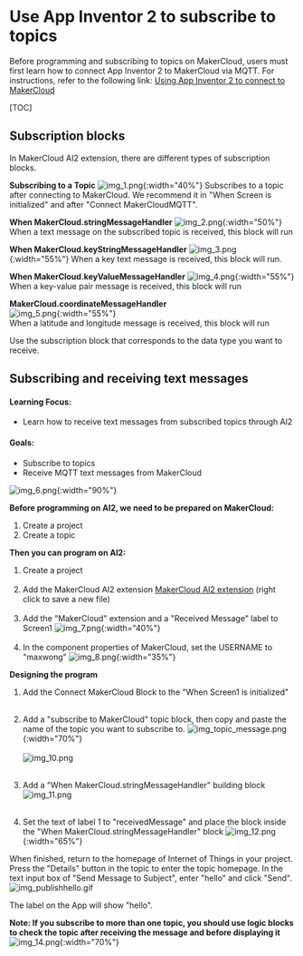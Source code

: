 # Use App Inventor 2 to subscribe to topics
Before programming and subscribing to topics on MakerCloud, users must first learn how to connect App Inventor 2 to MakerCloud via MQTT. For instructions, refer to the following link:
[Using App Inventor 2 to connect to MakerCloud](../../ch4_connect/ai2/connect_ai2.md)

[TOC]

## Subscription blocks
In MakerCloud AI2 extension, there are different types of subscription blocks.

**Subscribing to a Topic**
![img_1.png](img/img_1.png){:width="40%"}
Subscribes to a topic after connecting to MakerCloud.
We recommend it in "When Screen is initialized" and after "Connect MakerCloudMQTT".

**When MakerCloud.stringMessageHandler**
![img_2.png](img/img_2.png){:width="50%"}
When a text message on the subscribed topic is received, this block will run

**When MakerCloud.keyStringMessageHandler**
![img_3.png](img/img_3.png){:width="55%"}
When a key text message is received, this block will run.

**When MakerCloud.keyValueMessageHandler**
![img_4.png](img/img_4.png){:width="55%"}
When a key-value pair message is received, this block will run

**MakerCloud.coordinateMessageHandler**  
![img_5.png](img/img_5.png){:width="55%"}  
When a latitude and longitude message is received, this block will run

Use the subscription block that corresponds to the data type you want to receive.

## Subscribing and receiving text messages
#### Learning Focus:
- Learn how to receive text messages from subscribed topics through AI2

#### Goals:
- Subscribe to topics
- Receive MQTT text messages from MakerCloud

![img_6.png](img/img_6.png){:width="90%"}

**Before programming on AI2, we need to be prepared on MakerCloud:**

1. Create a project
2. Create a topic

**Then you can program on AI2:**
1. Create a project
   </br></br>
2. Add the MakerCloud AI2 extension
   [MakerCloud AI2 extension](../../ch4_connect/ai2/extension/scale.MakerCloud.aix) (right click to save a new file)
   </br></br>
3. Add the "MakerCloud" extension and a "Received Message" label to Screen1
   ![img_7.png](img/img_7.png){:width="40%"}
   </br></br>
4. In the component properties of MakerCloud, set the USERNAME to "maxwong"
   ![img_8.png](img/img_8.png){:width="35%"}

**Designing the program**

1. Add the Connect MakerCloud Block to the "When Screen1 is initialized"
   </br></br>
2. Add a "subscribe to MakerCloud" topic block, then copy and paste the name of the topic you want to subscribe to.
   ![img_topic_message.png](img/img_topic_message.png){:width="70%"}
   </br></br>
   ![img_10.png](img/img_10.png)   </br></br>

3. Add a "When MakerCloud.stringMessageHandler" building block
   ![img_11.png](img/img_11.png)
   </br></br>
4. Set the text of label 1 to "receivedMessage" and place the block inside the "When MakerCloud.stringMessageHandler" block
   ![img_12.png](img/img_12.png){:width="65%"}

When finished, return to the homepage of Internet of Things in your project.
Press the "Details" button in the topic to enter the topic homepage.
In the text input box of "Send Message to Subject", enter "hello" and click "Send".
![img_publishhello.gif](img/img_publishhello.gif)

The label on the App will show "hello".

**Note: If you subscribe to more than one topic, you should use logic blocks to check the topic after receiving the message and before displaying it**
![img_14.png](img/img_14.png){:width="70%"}



